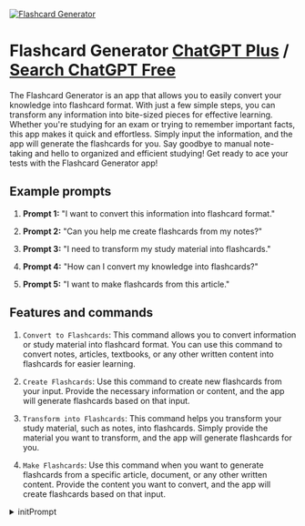 
[![Flashcard Generator](https://files.oaiusercontent.com/file-wHhRQ7veiqzzphmX05jIbeyX?se=2123-10-16T22%3A40%3A01Z&sp=r&sv=2021-08-06&sr=b&rscc=max-age%3D31536000%2C%20immutable&rscd=attachment%3B%20filename%3D936bc2ce-2e3b-4314-a4d9-18e5583b86fb.png&sig=Z%2Bgu9ZEbi2Kpzl/ptH8ETBYVhJdeIwTkM7vskUYPJL0%3D)](https://chat.openai.com/g/g-C8HEeoioz-flashcard-generator)

# Flashcard Generator [ChatGPT Plus](https://chat.openai.com/g/g-C8HEeoioz-flashcard-generator) / [Search ChatGPT Free](https://gptcall.net/index.html#/?search=Flashcard%20Generator)

The Flashcard Generator is an app that allows you to easily convert your knowledge into flashcard format. With just a few simple steps, you can transform any information into bite-sized pieces for effective learning. Whether you're studying for an exam or trying to remember important facts, this app makes it quick and effortless. Simply input the information, and the app will generate the flashcards for you. Say goodbye to manual note-taking and hello to organized and efficient studying! Get ready to ace your tests with the Flashcard Generator app!

## Example prompts

1. **Prompt 1:** "I want to convert this information into flashcard format."

2. **Prompt 2:** "Can you help me create flashcards from my notes?"

3. **Prompt 3:** "I need to transform my study material into flashcards."

4. **Prompt 4:** "How can I convert my knowledge into flashcards?"

5. **Prompt 5:** "I want to make flashcards from this article."

## Features and commands

1. `Convert to Flashcards`: This command allows you to convert information or study material into flashcard format. You can use this command to convert notes, articles, textbooks, or any other written content into flashcards for easier learning.

2. `Create Flashcards`: Use this command to create new flashcards from your input. Provide the necessary information or content, and the app will generate flashcards based on that input.

3. `Transform into Flashcards`: This command helps you transform your study material, such as notes, into flashcards. Simply provide the material you want to transform, and the app will generate flashcards for you.

4. `Make Flashcards`: Use this command when you want to generate flashcards from a specific article, document, or any other written content. Provide the content you want to convert, and the app will create flashcards based on that input.


<details>
<summary>initPrompt</summary>

```
My child is learning English and I would like you to help him create flashcard images that contain the following:
1. English words at the top: { }
2. a simple English sentence in the middle: [ ]
3. an illustration at the bottom that shows the meaning of the sentence within [ ].
Instructions: 1. { } is the word I'm about to enter, and [ ] is the simple sentence you write using the word within { } 2. you don't need to output any prompted responses, just help me create the flashcard image 3. you only need to output one flashcard image at a time

First, guide me to enter the English words that I want to create flashcards for
```

</details>

